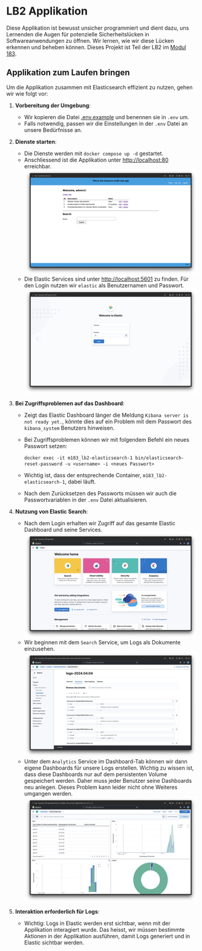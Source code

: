 # LB2 Applikation

Diese Applikation ist bewusst unsicher programmiert und dient dazu, uns Lernenden die Augen für potenzielle Sicherheitslücken in Softwareanwendungen zu öffnen. Wir lernen, wie wir diese Lücken erkennen und beheben können. Dieses Projekt ist Teil der LB2 im [Modul 183](https://gitlab.com/ch-tbz-it/Stud/m183/m183).

## Applikation zum Laufen bringen

Um die Applikation zusammen mit Elasticsearch effizient zu nutzen, gehen wir wie folgt vor:

1. **Vorbereitung der Umgebung**:

   - Wir kopieren die Datei [.env.example](./.env.example) und benennen sie in `.env` um.
   - Falls notwendig, passen wir die Einstellungen in der `.env` Datei an unsere Bedürfnisse an.

2. **Dienste starten**:

   - Die Dienste werden mit `docker compose up -d` gestartet.
   - Anschliessend ist die Applikation unter [http://localhost:80](http://localhost:80) erreichbar.
     ![Application](./img/application.png)
   - Die Elastic Services sind unter [http://localhost:5601](http://localhost:5601) zu finden. Für den Login nutzen wir `elastic` als Benutzernamen und Passwort.
     ![Elastic Login](./img/elastic-login.png)

3. **Bei Zugriffsproblemen auf das Dashboard**:

   - Zeigt das Elastic Dashboard länger die Meldung `Kibana server is not ready yet.`, könnte dies auf ein Problem mit dem Passwort des `kibana_system` Benutzers hinweisen.
   - Bei Zugriffsproblemen können wir mit folgendem Befehl ein neues Passwort setzen:

     ```
     docker exec -it m183_lb2-elasticsearch-1 bin/elasticsearch-reset-password -u <username> -i <neues Passwort>
     ```

   - Wichtig ist, dass der entsprechende Container, `m183_lb2-elasticsearch-1`, dabei läuft.
   - Nach dem Zurücksetzen des Passworts müssen wir auch die Passwortvariablen in der `.env` Datei aktualisieren.

4. **Nutzung von Elastic Search**:

   - Nach dem Login erhalten wir Zugriff auf das gesamte Elastic Dashboard und seine Services.
     ![Elastic Overview](./img/elastic-overview.png)
   - Wir beginnen mit dem `Search` Service, um Logs als Dokumente einzusehen.
     ![Elastic Search](./img/elastic-search.png)
   - Unter dem `Analytics` Service im Dashboard-Tab können wir dann eigene Dashboards für unsere Logs erstellen. Wichtig zu wissen ist, dass diese Dashboards nur auf dem persistenten Volume gespeichert werden. Daher muss jeder Benutzer seine Dashboards neu anlegen. Dieses Problem kann leider nicht ohne Weiteres umgangen werden.
     ![Elastic Dashboards](./img/elastic-dashboards.png)

5. **Interaktion erforderlich für Logs**:
   - Wichtig: Logs in Elastic werden erst sichtbar, wenn mit der Applikation interagiert wurde. Das heisst, wir müssen bestimmte Aktionen in der Applikation ausführen, damit Logs generiert und in Elastic sichtbar werden.
